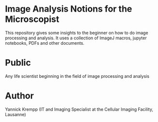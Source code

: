 # Image Analysis Notions for the Microscopist
 
This repository gives some insights to the beginner on how to do image processing and analysis.  It uses a collection of ImageJ macros, jupyter notebooks, PDFs and other documents.

# Public

Any life scientist beginning in the field of image processing and analysis

# Author

Yannick Krempp
(IT and Imaging Specialist at the Cellular Imaging Facility, Lausanne)


